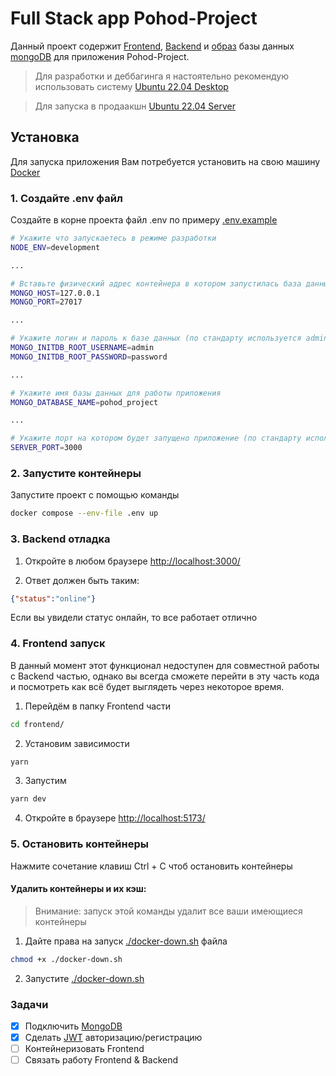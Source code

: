 # Full Stack app Pohod-Project

Данный проект содержит [Frontend](./frontend/), [Backend](./backend/) и [образ](./database/) базы данных [mongoDB](https://hub.docker.com/layers/library/mongo/6.0.15/images/sha256-f06a25c6a55b98171b65672afbd6c96127d2b66c82c5357dc9275c483cf81ba7?context=explore) для приложения Pohod-Project.

>Для разработки и деббагинга я настоятельно рекомендую использовать систему [Ubuntu 22.04 Desktop](https://ubuntu.com/desktop)

>Для запуска в продаакшн [Ubuntu 22.04 Server](https://ubuntu.com/server)

## Установка 

Для запуска приложения Вам потребуется установить на свою машину [Docker](https://www.docker.com/) 

### 1. Создайте .env файл

Создайте в корне проекта файл .env по примеру [.env.example](./.env.example)

```bash
# Укажите что запускаетесь в режиме разработки
NODE_ENV=development

...

# Вставьте физический адрес контейнера в котором запустилась база данных MongoDB
MONGO_HOST=127.0.0.1
MONGO_PORT=27017

...

# Укажите логин и пароль к базе данных (по стандарту используется admin:password)
MONGO_INITDB_ROOT_USERNAME=admin
MONGO_INITDB_ROOT_PASSWORD=password

...

# Укажите имя базы данных для работы приложения
MONGO_DATABASE_NAME=pohod_project

...

# Укажите порт на котором будет запущено приложение (по стандарту используется: 3000)
SERVER_PORT=3000
```

### 2. Запустите контейнеры

Запустите проект с помощью команды

```bash
docker compose --env-file .env up
```

### 3. Backend отладка 

1. Откройте в любом браузере [http://localhost:3000/](http://localhost:3000/)

2. Ответ должен быть таким:
```json
{"status":"online"}
```
Если вы увидели статус онлайн, то все работает отлично

### 4. Frontend запуск

В данный момент этот функционал недоступен для совместной работы с Backend частью, однако вы всегда сможете перейти в эту часть кода и посмотреть как всё будет выглядеть через некоторое время.

1. Перейдём в папку Frontend части
```bash
cd frontend/
```
2. Установим зависимости
```bash
yarn
```
3. Запустим
```bash
yarn dev
```

4. Откройте в браузере [http://localhost:5173/](http://localhost:5173/)

### 5. Остановить контейнеры

Нажмите сочетание клавиш Ctrl + C чтоб остановить контейнеры 

#### Удалить контейнеры и их кэш:

>Внимание: запуск этой команды удалит все ваши имеющиеся контейнеры

1. Дайте права на запуск [./docker-down.sh](./docker-down.sh) файла
```bash
chmod +x ./docker-down.sh
```
2. Запустите [./docker-down.sh](./docker-down.sh)

### Задачи

- [x] Подключить [MongoDB](https://www.mongodb.com/)
- [x] Сделать [JWT](https://jwt.io/) авторизацию/регистрацию
- [ ] Контейнеризовать Frontend
- [ ] Связать работу Frontend & Backend